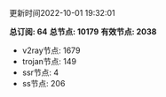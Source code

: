 更新时间2022-10-01 19:32:01

**总订阅: 64**
**总节点: 10179**
**有效节点: 2038**
- v2ray节点: 1679
- trojan节点: 149
- ssr节点: 4
- ss节点: 206
